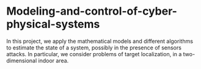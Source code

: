 # Modeling-and-control-of-cyber-physical-systems
In this project, we apply the mathematical models and different algorithms to estimate the state of a system, possibly in the presence of sensors attacks. In particular, we consider problems of target localization, in a two-dimensional indoor area.
